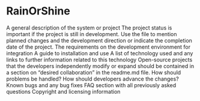 # RainOrShine



A general description of the system or project
The project status is important if the project is still in development. Use the file to mention planned changes and the development direction or indicate the completion date of the project.
The requirements on the development environment for integration
A guide to installation and use
A list of technology used and any links to further information related to this technology
Open-source projects that the developers independently modify or expand should be contained in a section on “desired collaboration” in the readme.md file. How should problems be handled? How should developers advance the changes?
Known bugs and any bug fixes
FAQ section with all previously asked questions
Copyright and licensing information
